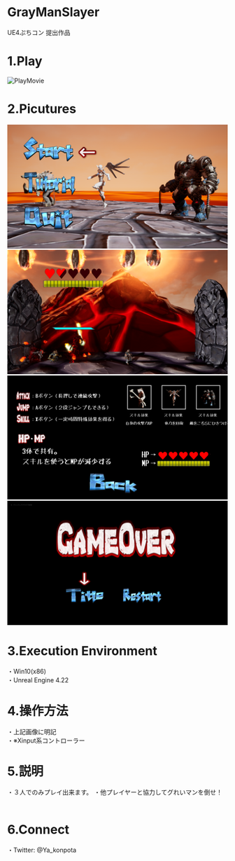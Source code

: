 # GrayManSlayer  
UE4ぷちコン 提出作品  

# 1.Play
![PlayMovie](https://github.com/Ya-kon/GrayManSlayer/blob/master/Pictures/GrayManSlayer_Play.gif)

# 2.Picutures
![Title](https://github.com/Ya-kon/GrayManSlayer/blob/master/Pictures/GrayMan%20Slayer01.png)  
![Play](https://github.com/Ya-kon/GrayManSlayer/blob/master/Pictures/GrayMan%20Slayer02.png)  
![Tutoreal](https://github.com/Ya-kon/GrayManSlayer/blob/master/Pictures/GrayMan%20Slayer03.png)  
![GameOver](https://github.com/Ya-kon/GrayManSlayer/blob/master/Pictures/GrayMan%20Slyaer04.png)  

# 3.Execution Environment
・Win10(x86)  
・Unreal Engine 4.22  

# 4.操作方法
・上記画像に明記  
・※Xinput系コントローラー

# 5.説明
・３人でのみプレイ出来ます。
・他プレイヤーと協力してグれいマンを倒せ！  　

# 6.Connect
・Twitter: @Ya_konpota
